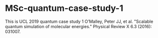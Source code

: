 # MSc-quantum-case-study-1
This is UCL 2019 quantum case study 1
O’Malley, Peter JJ, et al. "Scalable quantum simulation of molecular energies." Physical Review X 6.3 (2016): 031007.
